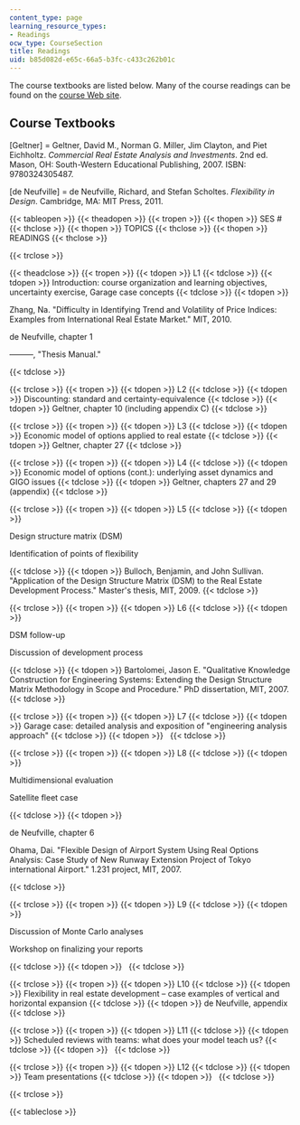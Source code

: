 ```yaml
---
content_type: page
learning_resource_types:
- Readings
ocw_type: CourseSection
title: Readings
uid: b85d082d-e65c-66a5-b3fc-c433c262b01c
---
```


The course textbooks are listed below. Many of the course readings can be found on the [course Web site](http://ardent.mit.edu/real_options/Common_course_materials/papers.html).

Course Textbooks
----------------

\[Geltner\] = Geltner, David M., Norman G. Miller, Jim Clayton, and Piet Eichholtz. _Commercial Real Estate Analysis and Investments_. 2nd ed. Mason, OH: South-Western Educational Publishing, 2007. ISBN: 9780324305487.

\[de Neufville\] = de Neufville, Richard, and Stefan Scholtes. _Flexibility in Design_. Cambridge, MA: MIT Press, 2011.

{{< tableopen >}}
{{< theadopen >}}
{{< tropen >}}
{{< thopen >}}
SES #
{{< thclose >}}
{{< thopen >}}
TOPICS
{{< thclose >}}
{{< thopen >}}
READINGS
{{< thclose >}}

{{< trclose >}}

{{< theadclose >}}
{{< tropen >}}
{{< tdopen >}}
L1
{{< tdclose >}}
{{< tdopen >}}
Introduction: course organization and learning objectives, uncertainty exercise, Garage case concepts
{{< tdclose >}}
{{< tdopen >}}


Zhang, Na. "Difficulty in Identifying Trend and Volatility of Price Indices: Examples from International Real Estate Market." MIT, 2010.

de Neufville, chapter 1

———, "Thesis Manual."


{{< tdclose >}}

{{< trclose >}}
{{< tropen >}}
{{< tdopen >}}
L2
{{< tdclose >}}
{{< tdopen >}}
Discounting: standard and certainty-equivalence
{{< tdclose >}}
{{< tdopen >}}
Geltner, chapter 10 (including appendix C)
{{< tdclose >}}

{{< trclose >}}
{{< tropen >}}
{{< tdopen >}}
L3
{{< tdclose >}}
{{< tdopen >}}
Economic model of options applied to real estate
{{< tdclose >}}
{{< tdopen >}}
Geltner, chapter 27
{{< tdclose >}}

{{< trclose >}}
{{< tropen >}}
{{< tdopen >}}
L4
{{< tdclose >}}
{{< tdopen >}}
Economic model of options (cont.): underlying asset dynamics and GIGO issues
{{< tdclose >}}
{{< tdopen >}}
Geltner, chapters 27 and 29 (appendix)
{{< tdclose >}}

{{< trclose >}}
{{< tropen >}}
{{< tdopen >}}
L5
{{< tdclose >}}
{{< tdopen >}}


Design structure matrix (DSM)

Identification of points of flexibility


{{< tdclose >}}
{{< tdopen >}}
Bulloch, Benjamin, and John Sullivan. "Application of the Design Structure Matrix (DSM) to the Real Estate Development Process." Master's thesis, MIT, 2009.
{{< tdclose >}}

{{< trclose >}}
{{< tropen >}}
{{< tdopen >}}
L6
{{< tdclose >}}
{{< tdopen >}}


DSM follow-up

Discussion of development process


{{< tdclose >}}
{{< tdopen >}}
Bartolomei, Jason E. "Qualitative Knowledge Construction for Engineering Systems: Extending the Design Structure Matrix Methodology in Scope and Procedure." PhD dissertation, MIT, 2007.
{{< tdclose >}}

{{< trclose >}}
{{< tropen >}}
{{< tdopen >}}
L7
{{< tdclose >}}
{{< tdopen >}}
Garage case: detailed analysis and exposition of "engineering analysis approach"
{{< tdclose >}}
{{< tdopen >}}
 
{{< tdclose >}}

{{< trclose >}}
{{< tropen >}}
{{< tdopen >}}
L8
{{< tdclose >}}
{{< tdopen >}}


Multidimensional evaluation

Satellite fleet case


{{< tdclose >}}
{{< tdopen >}}


de Neufville, chapter 6

Ohama, Dai. "Flexible Design of Airport System Using Real Options Analysis: Case Study of New Runway Extension Project of Tokyo international Airport." 1.231 project, MIT, 2007.


{{< tdclose >}}

{{< trclose >}}
{{< tropen >}}
{{< tdopen >}}
L9
{{< tdclose >}}
{{< tdopen >}}


Discussion of Monte Carlo analyses

Workshop on finalizing your reports


{{< tdclose >}}
{{< tdopen >}}
 
{{< tdclose >}}

{{< trclose >}}
{{< tropen >}}
{{< tdopen >}}
L10
{{< tdclose >}}
{{< tdopen >}}
Flexibility in real estate development – case examples of vertical and horizontal expansion
{{< tdclose >}}
{{< tdopen >}}
de Neufville, appendix
{{< tdclose >}}

{{< trclose >}}
{{< tropen >}}
{{< tdopen >}}
L11
{{< tdclose >}}
{{< tdopen >}}
Scheduled reviews with teams: what does your model teach us?
{{< tdclose >}}
{{< tdopen >}}
 
{{< tdclose >}}

{{< trclose >}}
{{< tropen >}}
{{< tdopen >}}
L12
{{< tdclose >}}
{{< tdopen >}}
Team presentations
{{< tdclose >}}
{{< tdopen >}}
 
{{< tdclose >}}

{{< trclose >}}

{{< tableclose >}}